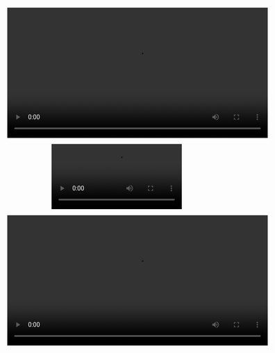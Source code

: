 <p align="center">
  <video src="https://github.com/user-attachments/assets/96f636e1-e06d-456f-8585-ca0ca591b162" controls width="600"></video>
</p>

<div align="center">
  <video src="https://github.com/user-attachments/assets/ba0f12cc-8e1c-47e9-8cea-70e6ae93aa1b" controls></video>
</div>


<p align="center">
  <video src="https://github.com/user-attachments/assets/b5b90ecd-8686-4bb7-8d27-652fe73412cb" controls width="600"></video>
</p>

<!--
<p align="center">
  <img src="https://github.com/user-attachments/assets/6c56fabc-1a2b-4f81-846f-6381da1efe0c" width="600">
</p>

<p align="center">
  <img src="https://github.com/user-attachments/assets/64faa79e-5e98-40bc-bb90-87cd9eb70b5b" width="600">
</p>

<p align="center">
  <img src="https://github.com/user-attachments/assets/8574cfa2-e13f-4575-9f34-0c23d8fca0b3" width="600">
</p>
-->


